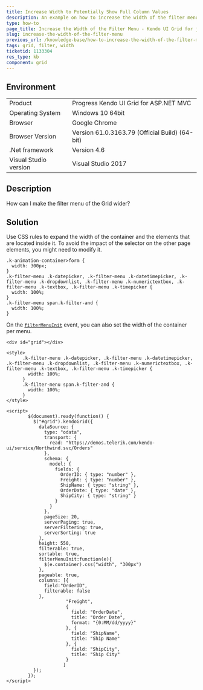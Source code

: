```yaml
---
title: Increase Width to Potentially Show Full Column Values
description: An example on how to increase the width of the filter menu in the Kendo UI Grid for ASP.NET MVC.
type: how-to
page_title: Increase the Width of the Filter Menu - Kendo UI Grid for jQuery
slug: increase-the-width-of-the-filter-menu
previous_url: /knowledge-base/how-to-increase-the-width-of-the-filter-menu
tags: grid, filter, width
ticketid: 1133304
res_type: kb
component: grid
---
```


## Environment

<table>
 <tr>
  <td>Product</td>
  <td>Progress Kendo UI Grid for ASP.NET MVC</td>
 </tr>
 <tr>
  <td>Operating System</td>
  <td>Windows 10 64bit</td>
 </tr>
 <tr>
  <td>Browser</td>
  <td>Google Chrome</td>
 </tr>
 <tr>
  <td>Browser Version</td>
  <td>Version 61.0.3163.79 (Official Build) (64-bit)</td>
 </tr>
 <tr>
  <td>.Net framework</td>
  <td>Version 4.6</td>
 </tr>
 <tr>
  <td>Visual Studio version</td>
  <td>Visual Studio 2017</td>
 </tr>
 <tr>
</table>


## Description

How can I make the filter menu of the Grid wider?

## Solution

Use CSS rules to expand the width of the container and the elements that are located inside it. To avoid the impact of the selector on the other page elements, you might need to modify it.

```
.k-animation-container>form {
  width: 300px;
}
.k-filter-menu .k-datepicker, .k-filter-menu .k-datetimepicker, .k-filter-menu .k-dropdownlist, .k-filter-menu .k-numerictextbox, .k-filter-menu .k-textbox, .k-filter-menu .k-timepicker {
  width: 100%;
}
.k-filter-menu span.k-filter-and {
  width: 100%;
}
```

On the [`filterMenuInit`](https://docs.telerik.com/kendo-ui/api/javascript/ui/grid/events/filtermenuinit) event, you can also set the width of the container per menu.

```dojo
<div id="grid"></div>

<style>
      .k-filter-menu .k-datepicker, .k-filter-menu .k-datetimepicker, .k-filter-menu .k-dropdownlist, .k-filter-menu .k-numerictextbox, .k-filter-menu .k-textbox, .k-filter-menu .k-timepicker {
        width: 100%;
      }
      .k-filter-menu span.k-filter-and {
        width: 100%;
      }
</style>

<script>
        $(document).ready(function() {
          $("#grid").kendoGrid({
            dataSource: {
              type: "odata",
              transport: {
                read: "https://demos.telerik.com/kendo-ui/service/Northwind.svc/Orders"
              },
              schema: {
                model: {
                  fields: {
                    OrderID: { type: "number" },
                    Freight: { type: "number" },
                    ShipName: { type: "string" },
                    OrderDate: { type: "date" },
                    ShipCity: { type: "string" }
                  }
                }
              },
              pageSize: 20,
              serverPaging: true,
              serverFiltering: true,
              serverSorting: true
            },
            height: 550,
            filterable: true,
            sortable: true,
            filterMenuInit:function(e){
              $(e.container).css("width", "300px")
            },
            pageable: true,
            columns: [{
              field:"OrderID",
              filterable: false
            },
                      "Freight",
                      {
                        field: "OrderDate",
                        title: "Order Date",
                        format: "{0:MM/dd/yyyy}"
                      }, {
                        field: "ShipName",
                        title: "Ship Name"
                      }, {
                        field: "ShipCity",
                        title: "Ship City"
                      }
                     ]
          });
        });
</script>
```
